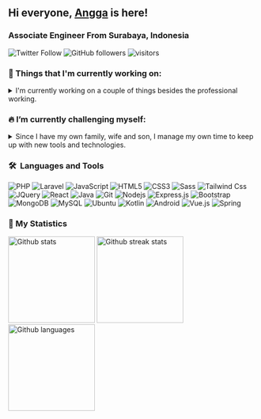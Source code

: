 ## Hi everyone, <a href="https://github.com/anggadarkprince">Angga</a> is here!
### Associate Engineer From Surabaya, Indonesia

![Twitter Follow](https://img.shields.io/twitter/follow/anggadarkprince?label=Follow)
![GitHub followers](https://img.shields.io/github/followers/anggadarkprince?label=Follow&style=social)
![visitors](https://visitor-badge.glitch.me/badge?page_id=anggadarkprince.anggadarkprince)

<h3>💼 Things that I'm currently working on:</h3>
<details>
  <summary>I'm currently working on a couple of things besides the professional working.</summary>
  <ul>
    <li>Currently (2021) taking a Mobile and Software Architect Online Course.</li>
    <li>Building personal project to solve my daily problem, as well as exercising my new knowledge.</li>
    <li>Writing programming tutorial about PHP, Javascript and web technologies.</li>
    <li>Research and adapting with new modern UX/UI.</li>
  </ul>
</details>

### 🔥 I’m currently challenging myself:
<details>
  <summary>Since I have my own family, wife and son, I manage my own time to keep up with new tools and technologies.</summary>
  <ul>
    <li>Having quality time with family.</li>
    <li>Adopting the work-life balance and minimalism life style</li>
    <li>2-5 hours no distraction coding exercise a week.</li>
    <li>Learn to code 30 minutes to an hour a day at least reading or watching tutorial videos</li>
    <li>Avoid over using social media continuously</li>
    <li>Read more books or useful articles</li>
  </ul>
</details>

### 🛠 &nbsp;Languages and Tools

![PHP](https://img.shields.io/badge/PHP-777BB4?style=for-the-badge&logo=php&logoColor=white)
![Laravel](https://img.shields.io/badge/Laravel-FF2D20?style=for-the-badge&logo=laravel&logoColor=white)
![JavaScript](https://img.shields.io/badge/JavaScript-F7DF1E?style=for-the-badge&logo=javascript&logoColor=black)
![HTML5](https://img.shields.io/badge/-HTML5-%23E44D27?style=for-the-badge&logo=html5&logoColor=ffffff)
![CSS3](https://img.shields.io/badge/-CSS3-%231572B6?style=for-the-badge&logo=css3)
![Sass](https://img.shields.io/badge/-Sass-%23CC6699?style=for-the-badge&logo=sass&logoColor=ffffff)
![Tailwind Css](https://img.shields.io/badge/Tailwind_CSS-38B2AC?style=for-the-badge&logo=tailwind-css&logoColor=white)
![JQuery](https://img.shields.io/badge/jQuery-0769AD?style=for-the-badge&logo=jquery&logoColor=white)
![React](https://img.shields.io/badge/React-20232A?style=for-the-badge&logo=react&logoColor=61DAFB)
![Java](https://img.shields.io/badge/Java-ED8B00?style=for-the-badge&logo=java&logoColor=white)
![Git](https://img.shields.io/badge/-Git-%23F05032?style=for-the-badge&logo=git&logoColor=%23ffffff)
![Nodejs](https://img.shields.io/badge/-Nodejs-339933?style=for-the-badge&logo=Node.js&logoColor=ffffff)
![Express.js](https://img.shields.io/badge/Express.js-404D59?style=for-the-badge)
![Bootstrap](https://img.shields.io/badge/Bootstrap-563D7C?style=for-the-badge&logo=bootstrap&logoColor=white)
![MongoDB](https://img.shields.io/badge/MongoDB-4EA94B?style=for-the-badge&logo=mongodb&logoColor=white)
![MySQL](https://img.shields.io/badge/MySQL-02569B?style=for-the-badge&logo=mysql&logoColor=white)
![Ubuntu](https://img.shields.io/badge/Ubuntu-E95420?style=for-the-badge&logo=ubuntu&logoColor=white)
![Kotlin](https://img.shields.io/badge/Kotlin-0095D5?&style=for-the-badge&logo=kotlin&logoColor=white)
![Android](https://img.shields.io/badge/Android-3DDC84?style=for-the-badge&logo=android&logoColor=white)
![Vue.js](https://img.shields.io/badge/Vue.js-35495E?style=for-the-badge&logo=vue.js&logoColor=4FC08D)
![Spring](https://img.shields.io/badge/Spring-6DB33F?style=for-the-badge&logo=spring&logoColor=white)

### 🚀 My Statistics

<img height="175em" alt="Github stats" src="https://github-readme-stats.vercel.app/api?username=anggadarkprince&show_icons=true&count_private=true&include_all_commits=true&hide_border=true&theme=radical"/>
<img height="175em" alt="Github streak stats" src="https://github-readme-streak-stats.herokuapp.com/?user=anggadarkprince&theme=radical&hide_border=true"/>
<img height="175em" alt="Github languages" src="https://github-readme-stats.vercel.app/api/top-langs/?username=anggadarkprince&layout=compact&langs_count=10&hide_border=true&theme=radical"/>
